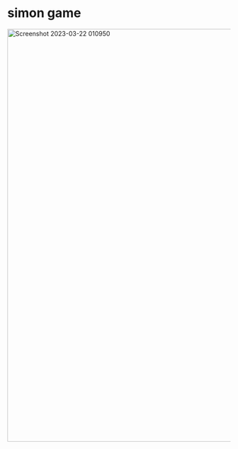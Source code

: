 <h1>simon game</h1>

<img width="931" alt="Screenshot 2023-03-22 010950" src="https://user-images.githubusercontent.com/91192090/226723068-11983c2f-f876-46ab-bff3-3edded1697d0.png">

